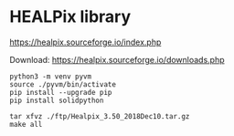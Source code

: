 
# HEALPix library

https://healpix.sourceforge.io/index.php

Download: https://healpix.sourceforge.io/downloads.php

```
python3 -m venv pyvm
source ./pyvm/bin/activate
pip install --upgrade pip
pip install solidpython

tar xfvz ./ftp/Healpix_3.50_2018Dec10.tar.gz
make all
```

